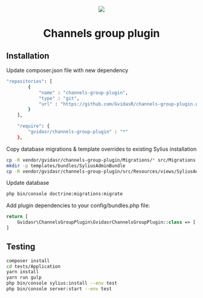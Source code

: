 <p align="center">
    <a href="https://sylius.com" target="_blank">
        <img src="https://demo.sylius.com/assets/shop/img/logo.png" />
    </a>
</p>

<h1 align="center">Channels group plugin</h1>

## Installation

Update composer.json file with new dependency
```bash
"repositories": [
        {
            "name" : "channels-group-plugin", 
            "type" : "git",
            "url" : "https://github.com/GvidasR/channels-group-plugin.git"
        }   
    ],

    "require": {
        "gvidasr/channels-group-plugin" : "*"
    },
```

Copy database migrations & template overrides to existing Sylius installation
```bash
cp -R vendor/gvidasr/channels-group-plugin/Migrations/* src/Migrations
mkdir -p templates/bundles/SyliusAdminBundle
cp -R vendor/gvidasr/channels-group-plugin/src/Resources/views/SyliusAdminBundle/* templates/bundles/SyliusAdminBundle
```

Update database
```bash
php bin/console doctrine:migrations:migrate
```

Add plugin dependencies to your config/bundles.php file:
```php
return [
    Gvidasr\ChannelsGroupPlugin\GvidasrChannelsGroupPlugin::class => ['all' => true],
]
```

## Testing

```bash
composer install
cd tests/Application
yarn install
yarn run gulp
php bin/console sylius:install --env test
php bin/console server:start --env test
```
